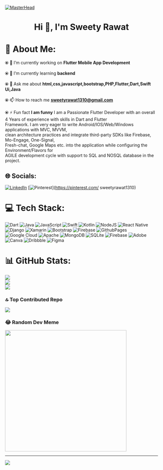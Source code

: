 [![MasterHead](https://dribbble.com/shots/16093268-Desktop-Animation)](https://github.com/Sweeyrawat-star)
<h1 align="center">Hi 👋, I'm Sweety Rawat</h1>

 # 💫 About Me:
⦿ 🔭 I’m currently working on **Flutter Mobile App Development**<br><br> ⦿ 🌱 I’m currently learning **backend**<br><br> ⦿ 💬 Ask me about **html,css,javascript,bootstrap,PHP,Flutter,Dart,Swift Ui,Java**<br><br> ⦿ 📫 How to reach me **sweetyrawat1310@gmail.com**<br><br> ⦿ ⚡ Fun fact **I am funny**
I am a Passionate Flutter Developer with an overall 4 Years of experience with skills in Dart and Flutter<br>Framework. I am very eager to write Android/IOS/Web/Windows applications with MVC, MVVM,<br>clean architecture practices and integrate third-party SDKs like Firebase, Mo-Engage, One-Signal,<br>Fresh-chat, Google Maps etc. into the application while configuring the Environment/Flavors for<br>AGILE development cycle with support to SQL and NOSQL database in the project.



## 🌐 Socials:
[![LinkedIn](https://img.shields.io/badge/LinkedIn-%230077B5.svg?logo=linkedin&logoColor=white)](https://linkedin.com/in/https://www.linkedin.com/in/sweety-rawat-688267188/) [![Pinterest](https://img.shields.io/badge/Pinterest-%23E60023.svg?logo=Pinterest&logoColor=white)](https://pinterest.com/ sweetyrawat1310) 

# 💻 Tech Stack:
![Dart](https://img.shields.io/badge/dart-%230175C2.svg?style=for-the-badge&logo=dart&logoColor=white) ![Java](https://img.shields.io/badge/java-%23ED8B00.svg?style=for-the-badge&logo=openjdk&logoColor=white) ![JavaScript](https://img.shields.io/badge/javascript-%23323330.svg?style=for-the-badge&logo=javascript&logoColor=%23F7DF1E) ![Swift](https://img.shields.io/badge/swift-F54A2A?style=for-the-badge&logo=swift&logoColor=white) ![Kotlin](https://img.shields.io/badge/kotlin-%237F52FF.svg?style=for-the-badge&logo=kotlin&logoColor=white) ![NodeJS](https://img.shields.io/badge/node.js-6DA55F?style=for-the-badge&logo=node.js&logoColor=white) ![React Native](https://img.shields.io/badge/react_native-%2320232a.svg?style=for-the-badge&logo=react&logoColor=%2361DAFB) ![Django](https://img.shields.io/badge/django-%23092E20.svg?style=for-the-badge&logo=django&logoColor=white) ![Xamarin](https://img.shields.io/badge/Xamarin-3199DC?style=for-the-badge&logo=xamarin&logoColor=white) ![Bootstrap](https://img.shields.io/badge/bootstrap-%238511FA.svg?style=for-the-badge&logo=bootstrap&logoColor=white) ![Firebase](https://img.shields.io/badge/firebase-%23039BE5.svg?style=for-the-badge&logo=firebase) ![GithubPages](https://img.shields.io/badge/github%20pages-121013?style=for-the-badge&logo=github&logoColor=white) ![Google Cloud](https://img.shields.io/badge/GoogleCloud-%234285F4.svg?style=for-the-badge&logo=google-cloud&logoColor=white) ![Apache](https://img.shields.io/badge/apache-%23D42029.svg?style=for-the-badge&logo=apache&logoColor=white) ![MongoDB](https://img.shields.io/badge/MongoDB-%234ea94b.svg?style=for-the-badge&logo=mongodb&logoColor=white) ![SQLite](https://img.shields.io/badge/sqlite-%2307405e.svg?style=for-the-badge&logo=sqlite&logoColor=white) ![Firebase](https://img.shields.io/badge/Firebase-039BE5?style=for-the-badge&logo=Firebase&logoColor=white) ![Adobe](https://img.shields.io/badge/adobe-%23FF0000.svg?style=for-the-badge&logo=adobe&logoColor=white) ![Canva](https://img.shields.io/badge/Canva-%2300C4CC.svg?style=for-the-badge&logo=Canva&logoColor=white) ![Dribbble](https://img.shields.io/badge/Dribbble-EA4C89?style=for-the-badge&logo=dribbble&logoColor=white) ![Figma](https://img.shields.io/badge/figma-%23F24E1E.svg?style=for-the-badge&logo=figma&logoColor=white)
# 📊 GitHub Stats:
![](https://github-readme-stats.vercel.app/api?username=Sweetyrawat-star&theme=dark&hide_border=false&include_all_commits=false&count_private=false)<br/>
![](https://github-readme-streak-stats.herokuapp.com/?user=Sweetyrawat-star&theme=dark&hide_border=false)<br/>
![](https://github-readme-stats.vercel.app/api/top-langs/?username=Sweetyrawat-star&theme=dark&hide_border=false&include_all_commits=false&count_private=false&layout=compact)

### 🔝 Top Contributed Repo
![](https://github-contributor-stats.vercel.app/api?username=Sweetyrawat-star&limit=5&theme=dark&combine_all_yearly_contributions=true)

### 😂 Random Dev Meme
<img src='https://randommeme-five.vercel.app/' style="height: 400px;"/>

---
[![](https://visitcount.itsvg.in/api?id=Sweetyrawat-star&icon=0&color=0)](https://visitcount.itsvg.in)

<!-- Proudly created with GPRM ( https://gprm.itsvg.in ) -->
